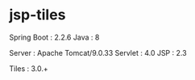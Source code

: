 # jsp-tiles

Spring Boot : 2.2.6
Java : 8

Server : Apache Tomcat/9.0.33
Servlet : 4.0
JSP : 2.3

Tiles : 3.0.+
